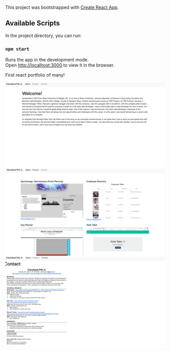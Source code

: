 This project was bootstrapped with [Create React App](https://github.com/facebook/create-react-app).

## Available Scripts

In the project directory, you can run:

### `npm start`

Runs the app in the development mode.<br />
Open [http://localhost:3000](http://localhost:3000) to view it in the browser.

First react portfolio of many!

<img src="./src/images/screenshot1.png">

<img src="./src/images/screenshot2.png">

<img src="./src/images/screenshot3.png">